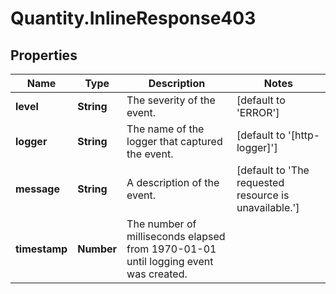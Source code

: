 # Quantity.InlineResponse403

## Properties
Name | Type | Description | Notes
------------ | ------------- | ------------- | -------------
**level** | **String** | The severity of the event. | [default to &#39;ERROR&#39;]
**logger** | **String** | The name of the logger that captured the event. | [default to &#39;[http-logger]&#39;]
**message** | **String** | A description of the event. | [default to &#39;The requested resource is unavailable.&#39;]
**timestamp** | **Number** | The number of milliseconds elapsed from 1970-01-01 until logging event was created. | 


